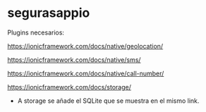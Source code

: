# segurasappio

Plugins necesarios:

https://ionicframework.com/docs/native/geolocation/

https://ionicframework.com/docs/native/sms/

https://ionicframework.com/docs/native/call-number/

https://ionicframework.com/docs/storage/

* A storage se añade el SQLite que se muestra en el mismo link.
